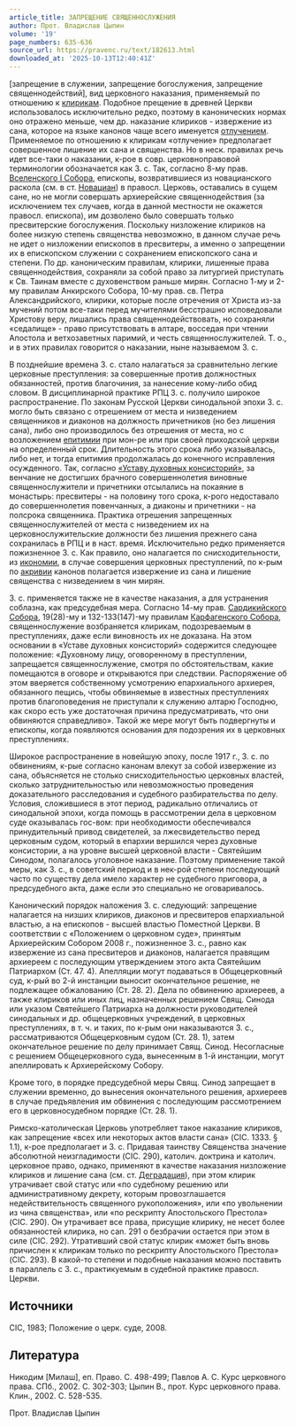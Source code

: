 ```yaml
---
article_title: ЗАПРЕЩЕНИЕ СВЯЩЕННОСЛУЖЕНИЯ
author: Прот. Владислав Цыпин
volume: '19'
page_numbers: 635-636
source_url: https://pravenc.ru/text/182613.html
downloaded_at: '2025-10-13T12:40:41Z'
---
```


[запрещение в служении, запрещение богослужения, запрещение священнодействий], вид церковного наказания, применяемый по отношению к [клирикам](https://pravenc.ru/text/клирикам.html). Подобное прещение в древней Церкви использовалось исключительно редко, поэтому в канонических нормах оно отражено меньше, чем др. наказание клириков - извержение из сана, которое на языке канонов чаще всего именуется [отлучением](https://pravenc.ru/text/отлучением.html). Применяемое по отношению к клирикам «отлучение» предполагает совершенное лишение их сана и священства. Но в неск. правилах речь идет все-таки о наказании, к-рое в совр. церковноправовой терминологии обозначается как З. с. Так, согласно 8-му прав. [Вселенского I Собора](<https://pravenc.ru/text/Вселенский I Собор.html>), епископы, возвратившиеся из новацианского раскола (см. в ст. [Новациан](https://pravenc.ru/text/Новациан.html)) в правосл. Церковь, оставались в сущем сане, но не могли совершать архиерейские священнодействия (за исключением тех случаев, когда в данной местности не окажется правосл. епископа), им дозволено было совершать только пресвитерские богослужения. Поскольку низложение клириков на более низкую степень священства невозможно, в данном случае речь не идет о низложении епископов в пресвитеры, а именно о запрещении их в епископском служении с сохранением епископского сана и степени. По др. каноническим правилам, клирики, лишенные права священнодействия, сохраняли за собой право за литургией приступать к Св. Таинам вместе с духовенством раньше мирян. Согласно 1-му и 2-му правилам Анкирского Собора, 10-му прав. св. Петра Александрийского, клирики, которые после отречения от Христа из-за мучений потом все-таки перед мучителями бесстрашно исповедовали Христову веру, лишались права священнодействовать, но сохраняли «седалище» - право присутствовать в алтаре, восседая при чтении Апостола и ветхозаветных паримий, и честь священнослужителей. Т. о., и в этих правилах говорится о наказании, ныне называемом З. с.

В позднейшие времена З. с. стало налагаться за сравнительно легкие церковные преступления: за совершенные против должностных обязанностей, против благочиния, за нанесение кому-либо обид словом. В дисциплинарной практике РПЦ З. с. получило широкое распространение. По законам Русской Церкви синодальной эпохи З. с. могло быть связано с отрешением от места и низведением священников и диаконов на должность причетников (но без лишения сана), либо оно производилось без отрешения от места, но с возложением [епитимии](https://pravenc.ru/text/Епитимия.html) при мон-ре или при своей приходской церкви на определенный срок. Длительность этого срока либо указывалась, либо нет, и тогда епитимия продолжалась до конечного исправления осужденного. Так, согласно [«Уставу духовных консисторий»](<https://pravenc.ru/text/ Уставу духовных консисторий .html>), за венчание не достигших брачного совершеннолетия виновные священнослужители и причетники отсылались на покаяние в монастырь: пресвитеры - на половину того срока, к-рого недоставало до совершеннолетия повенчанных, а диаконы и причетники - на полсрока священника. Практика отрешения запрещенных священнослужителей от места с низведением их на церковнослужительские должности без лишения прежнего сана сохранилась в РПЦ и в наст. время. Исключительно редко применяется пожизненное З. с. Как правило, оно налагается по снисходительности, из [икономии](https://pravenc.ru/text/Икономия.html), в случае совершения церковных преступлений, по к-рым по [акривии](https://pravenc.ru/text/акривии.html) канонов полагается извержение из сана и лишение священства с низведением в чин мирян.

З. с. применяется также не в качестве наказания, а для устранения соблазна, как предсудебная мера. Согласно 14-му прав. [Сардикийского Собора](<https://pravenc.ru/text/Сардикийского Собора.html>), 19(28)-му и 132-133(147)-му правилам [Карфагенского Собора](<https://pravenc.ru/text/Карфагенского Собора.html>), священнослужение возбраняется клирикам, подозреваемым в преступлениях, даже если виновность их не доказана. На этом основании в «Уставе духовных консисторий» содержится следующее положение: «Духовному лицу, оговоренному в преступлении, запрещается священнослужение, смотря по обстоятельствам, какие помещаются в оговоре и открываются при следствии. Распоряжение об этом вверяется собственному усмотрению епархиального архиерея, обязанного пещись, чтобы обвиняемые в известных преступлениях против благоповедения не приступали к служению алтарю Господню, как скоро есть уже достаточная причина предусматривать, что они обвиняются справедливо». Такой же мере могут быть подвергнуты и епископы, когда появляются основания для подозрения их в церковных преступлениях.

Широкое распространение в новейшую эпоху, после 1917 г., З. с. по обвинениям, к-рые согласно канонам влекут за собой извержение из сана, объясняется не столько снисходительностью церковных властей, сколько затруднительностью или невозможностью проведения доказательного расследования и судебного разбирательства по делу. Условия, сложившиеся в этот период, радикально отличались от синодальной эпохи, когда помощь в рассмотрении дела в церковном суде оказывалась гос-вом: при необходимости обеспечивался принудительный привод свидетелей, за лжесвидетельство перед церковным судом, который в епархии вершился через духовные консистории, а на уровне высшей церковной власти - Святейшим Синодом, полагалось уголовное наказание. Поэтому применение такой меры, как З. с., в советский период и в нек-рой степени последующий часто по существу дела имело характер не судебного приговора, а предсудебного акта, даже если это специально не оговаривалось.

Канонический порядок наложения З. с. следующий: запрещение налагается на низших клириков, диаконов и пресвитеров епархиальной властью, а на епископов - высшей властью Поместной Церкви. В соответствии с «Положением о церковном суде», принятым Архиерейским Собором 2008 г., пожизненное З. с., равно как извержение из сана пресвитеров и диаконов, налагается правящим архиереем с последующим утверждением этого акта Святейшим Патриархом (Ст. 47. 4). Апелляции могут подаваться в Общецерковный суд, к-рый во 2-й инстанции выносит окончательное решение, не подлежащее обжалованию (Ст. 28. 2). Дела по обвинению архиереев, а также клириков или иных лиц, назначенных решением Свящ. Синода или указом Святейшего Патриарха на должности руководителей синодальных и др. общецерковных учреждений, в церковных преступлениях, в т. ч. и таких, по к-рым они наказываются З. с., рассматриваются Общецерковным судом (Ст. 28. 1), затем окончательное решение по делу принимает Свящ. Синод. Несогласные с решением Общецерковного суда, вынесенным в 1-й инстанции, могут апеллировать к Архиерейскому Собору.

Кроме того, в порядке предсудебной меры Свящ. Синод запрещает в служении временно, до вынесения окончательного решения, архиереев в случае предъявления им обвинения с последующим рассмотрением его в церковносудебном порядке (Ст. 28. 1).

Римско-католическая Церковь употребляет такое наказание клириков, как запрещение «всех или некоторых актов власти сана» (CIC. 1333. § 1.1), к-рое предполагает и З. с. Придавая таинству Священства значение абсолютной неизгладимости (CIC. 290), католич. доктрина и католич. церковное право, однако, применяют в качестве наказания низложение клириков и лишение сана (см. ст. [Деградация](https://pravenc.ru/text/Деградация.html)), при этом клирик утрачивает свой статус или «по судебному решению или административному декрету, которым провозглашается недействительность священного рукоположения», или «по увольнении из чина священства», или «по рескрипту Апостольского Престола» (CIC. 290). Он утрачивает все права, присущие клирику, не несет более обязанностей клирика, но can. 291 о безбрачии остается при этом в силе (CIC. 292). Утративший свой статус клирик «может быть вновь причислен к клирикам только по рескрипту Апостольского Престола» (CIC. 293). В какой-то степени и подобные наказания можно поставить в параллель с З. с., практикуемым в судебной практике правосл. Церкви.

## Источники

CIC, 1983; Положение о церк. суде, 2008.

## Литература

Никодим [Милаш], еп. Право. С. 498-499; Павлов А. С. Курс церковного права. СПб., 2002. С. 302-303; Цыпин В., прот. Курс церковного права. Клин., 2002. С. 528-535.

Прот. Владислав Цыпин
